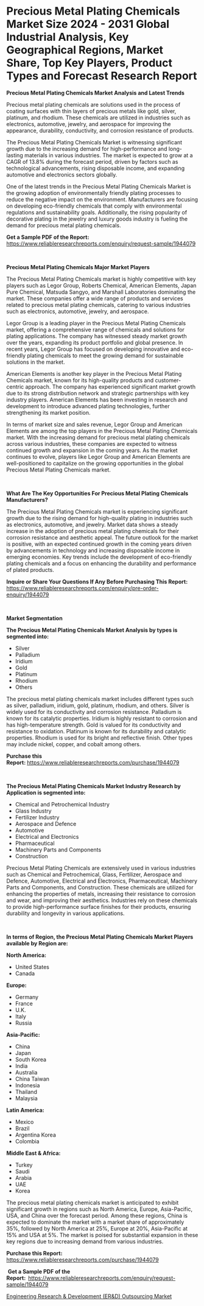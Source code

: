 <p><h1>Precious Metal Plating Chemicals Market Size 2024 - 2031 Global Industrial Analysis, Key Geographical Regions, Market Share, Top Key Players, Product Types and Forecast Research Report</h1></p><p><strong>Precious Metal Plating Chemicals Market Analysis and Latest Trends</strong></p>
<p><p>Precious metal plating chemicals are solutions used in the process of coating surfaces with thin layers of precious metals like gold, silver, platinum, and rhodium. These chemicals are utilized in industries such as electronics, automotive, jewelry, and aerospace for improving the appearance, durability, conductivity, and corrosion resistance of products.</p><p>The Precious Metal Plating Chemicals Market is witnessing significant growth due to the increasing demand for high-performance and long-lasting materials in various industries. The market is expected to grow at a CAGR of 13.8% during the forecast period, driven by factors such as technological advancements, rising disposable income, and expanding automotive and electronics sectors globally.</p><p>One of the latest trends in the Precious Metal Plating Chemicals Market is the growing adoption of environmentally friendly plating processes to reduce the negative impact on the environment. Manufacturers are focusing on developing eco-friendly chemicals that comply with environmental regulations and sustainability goals. Additionally, the rising popularity of decorative plating in the jewelry and luxury goods industry is fueling the demand for precious metal plating chemicals.</p></p>
<p><strong>Get a Sample PDF of the Report:&nbsp;</strong> <a href="https://www.reliableresearchreports.com/enquiry/request-sample/1944079">https://www.reliableresearchreports.com/enquiry/request-sample/1944079</a></p>
<p>&nbsp;</p>
<p><strong>Precious Metal Plating Chemicals Major Market Players</strong></p>
<p><p>The Precious Metal Plating Chemicals market is highly competitive with key players such as Legor Group, Roberts Chemical, American Elements, Japan Pure Chemical, Matsuda Sangyo, and Marshall Laboratories dominating the market. These companies offer a wide range of products and services related to precious metal plating chemicals, catering to various industries such as electronics, automotive, jewelry, and aerospace.</p><p>Legor Group is a leading player in the Precious Metal Plating Chemicals market, offering a comprehensive range of chemicals and solutions for plating applications. The company has witnessed steady market growth over the years, expanding its product portfolio and global presence. In recent years, Legor Group has focused on developing innovative and eco-friendly plating chemicals to meet the growing demand for sustainable solutions in the market.</p><p>American Elements is another key player in the Precious Metal Plating Chemicals market, known for its high-quality products and customer-centric approach. The company has experienced significant market growth due to its strong distribution network and strategic partnerships with key industry players. American Elements has been investing in research and development to introduce advanced plating technologies, further strengthening its market position.</p><p>In terms of market size and sales revenue, Legor Group and American Elements are among the top players in the Precious Metal Plating Chemicals market. With the increasing demand for precious metal plating chemicals across various industries, these companies are expected to witness continued growth and expansion in the coming years. As the market continues to evolve, players like Legor Group and American Elements are well-positioned to capitalize on the growing opportunities in the global Precious Metal Plating Chemicals market.</p></p>
<p>&nbsp;</p>
<p><strong>What Are The Key Opportunities For Precious Metal Plating Chemicals Manufacturers?</strong></p>
<p><p>The Precious Metal Plating Chemicals market is experiencing significant growth due to the rising demand for high-quality plating in industries such as electronics, automotive, and jewelry. Market data shows a steady increase in the adoption of precious metal plating chemicals for their corrosion resistance and aesthetic appeal. The future outlook for the market is positive, with an expected continued growth in the coming years driven by advancements in technology and increasing disposable income in emerging economies. Key trends include the development of eco-friendly plating chemicals and a focus on enhancing the durability and performance of plated products.</p></p>
<p><strong>Inquire or Share Your Questions If Any Before Purchasing This Report:</strong> <a href="https://www.reliableresearchreports.com/enquiry/pre-order-enquiry/1944079">https://www.reliableresearchreports.com/enquiry/pre-order-enquiry/1944079</a></p>
<p>&nbsp;</p>
<p><strong>Market Segmentation</strong></p>
<p><strong>The Precious Metal Plating Chemicals Market Analysis by types is segmented into:</strong></p>
<p><ul><li>Silver</li><li>Palladium</li><li>Iridium</li><li>Gold</li><li>Platinum</li><li>Rhodium</li><li>Others</li></ul></p>
<p><p>The precious metal plating chemicals market includes different types such as silver, palladium, iridium, gold, platinum, rhodium, and others. Silver is widely used for its conductivity and corrosion resistance. Palladium is known for its catalytic properties. Iridium is highly resistant to corrosion and has high-temperature strength. Gold is valued for its conductivity and resistance to oxidation. Platinum is known for its durability and catalytic properties. Rhodium is used for its bright and reflective finish. Other types may include nickel, copper, and cobalt among others.</p></p>
<p><strong>Purchase this Report:&nbsp;</strong><a href="https://www.reliableresearchreports.com/purchase/1944079">https://www.reliableresearchreports.com/purchase/1944079</a></p>
<p>&nbsp;</p>
<p><strong>The Precious Metal Plating Chemicals Market Industry Research by Application is segmented into:</strong></p>
<p><ul><li>Chemical and Petrochemical Industry</li><li>Glass Industry</li><li>Fertilizer Industry</li><li>Aerospace and Defence</li><li>Automotive</li><li>Electrical and Electronics</li><li>Pharmaceutical</li><li>Machinery Parts and Components</li><li>Construction</li></ul></p>
<p><p>Precious Metal Plating Chemicals are extensively used in various industries such as Chemical and Petrochemical, Glass, Fertilizer, Aerospace and Defence, Automotive, Electrical and Electronics, Pharmaceutical, Machinery Parts and Components, and Construction. These chemicals are utilized for enhancing the properties of metals, increasing their resistance to corrosion and wear, and improving their aesthetics. Industries rely on these chemicals to provide high-performance surface finishes for their products, ensuring durability and longevity in various applications.</p></p>
<p>&nbsp;</p>
<p><strong>In terms of Region, the Precious Metal Plating Chemicals Market Players available by Region are:</strong></p>
<p>
    <p> <strong> North America: </strong>
        <ul>
            <li>United States</li>
            <li>Canada</li>
        </ul>
        </p> 
    <p> <strong> Europe: </strong>
        <ul>
            <li>Germany</li>
            <li>France</li>
            <li>U.K.</li>
            <li>Italy</li>
            <li>Russia</li>
        </ul>
        </p> 
    <p> <strong> Asia-Pacific: </strong>
        <ul>
            <li>China</li>
            <li>Japan</li>
            <li>South Korea</li>
            <li>India</li>
            <li>Australia</li>
            <li>China Taiwan</li>
            <li>Indonesia</li>
            <li>Thailand</li>
            <li>Malaysia</li>
        </ul>
        </p> 
    <p> <strong> Latin America: </strong>
        <ul>
            <li>Mexico</li>
            <li>Brazil</li>
            <li>Argentina Korea</li>
            <li>Colombia</li>
        </ul>
        </p> 
    <p> <strong> Middle East & Africa: </strong>
        <ul>
            <li>Turkey</li>
            <li>Saudi</li>
            <li>Arabia</li>
            <li>UAE</li>
            <li>Korea</li>
        </ul>
    </p>
    </p>
<p><p>The precious metal plating chemicals market is anticipated to exhibit significant growth in regions such as North America, Europe, Asia-Pacific, USA, and China over the forecast period. Among these regions, China is expected to dominate the market with a market share of approximately 35%, followed by North America at 25%, Europe at 20%, Asia-Pacific at 15% and USA at 5%. The market is poised for substantial expansion in these key regions due to increasing demand from various industries.</p></p>
<p><strong>Purchase this Report: </strong><a href="https://www.reliableresearchreports.com/purchase/1944079">https://www.reliableresearchreports.com/purchase/1944079</a></p>
<p>&nbsp;<strong>Get a Sample PDF of the Report:&nbsp;&nbsp;</strong><a href="https://www.reliableresearchreports.com/enquiry/request-sample/1944079">https://www.reliableresearchreports.com/enquiry/request-sample/1944079</a></p>
<p><strong></strong></p>
<p><p><a href="https://invited-way-688.notion.site/Engineering-Research-Development-ER-D-Outsourcing-Market-Research-Report-Unlocks-Analysis-on-the-c90f7deb57e04ae9a531df81769c2311">Engineering Research & Development (ER&D) Outsourcing Market</a></p></p>